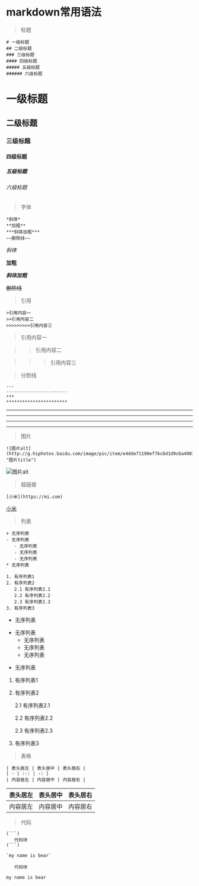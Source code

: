 # markdown常用语法

> 标题

```
# 一级标题
## 二级标题
### 三级标题
#### 四级标题
##### 五级标题
###### 六级标题
```

# 一级标题
## 二级标题
### 三级标题
#### 四级标题
##### 五级标题
###### 六级标题


> 字体

```
*斜体*
**加粗**
***斜体加粗***
~~删除线~~
```

*斜体*

**加粗**

***斜体加粗***

~~删除线~~


> 引用

```
>引用内容一
>>引用内容二
>>>>>>>>>引用内容三
```

>引用内容一

>>引用内容二

>>>引用内容三


> 分割线

```
---
-----------------------
***
***********************
```
---
-----------------------
***
***********************


> 图片

```
![图片alt](http://g.hiphotos.baidu.com/image/pic/item/e4dde71190ef76c6d1d9c6a49016fdfaaf516731.jpg "图片title")
```
![图片alt](http://g.hiphotos.baidu.com/image/pic/item/e4dde71190ef76c6d1d9c6a49016fdfaaf516731.jpg "图片title")


> 超链接

```
[小米](https://mi.com)
```
[小米](https://www.mi.com)


> 列表

```
+ 无序列表
- 无序列表
   - 无序列表
   - 无序列表
   - 无序列表
* 无序列表

1. 有序列表1
2. 有序列表2
   2.1 有序列表2.1
   2.2 有序列表2.2
   2.3 有序列表2.3
3. 有序列表3
```

+ 无序列表
- 无序列表
   - 无序列表
   - 无序列表
   - 无序列表
* 无序列表

1. 有序列表1
2. 有序列表2

   2.1 有序列表2.1

   2.2 有序列表2.2

   2.3 有序列表2.3
3. 有序列表3


> 表格

```
| 表头居左 | 表头居中 | 表头居右 |
| - | :-: | -: |
| 内容居左 | 内容居中 | 内容居右 |
```

| 表头居左 | 表头居中 | 表头居右 |
| ------- | :-----: | -----: |
| 内容居左 | 内容居中 | 内容居右 |


> 代码

```
(```)
   代码块
(```)

`my name is bear`
```

```
   代码块
```

`my name is bear`
